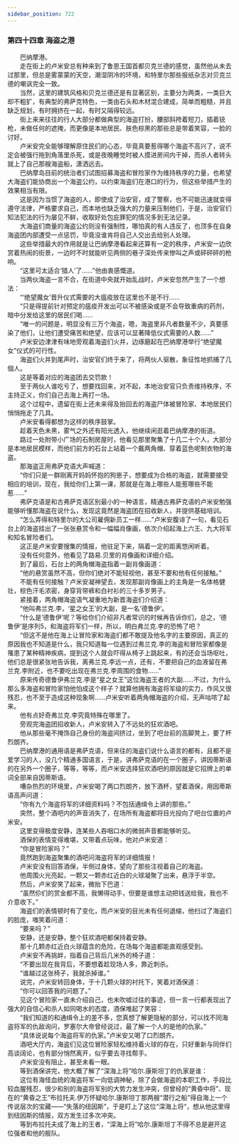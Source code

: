 ```yaml
---
sidebar_position: 722
---
```

### 第四十四章 海盗之港  


　　巴纳摩港。  
　　走在街上的卢米安总有种来到了鲁恩王国首都贝克兰德的感觉，虽然他从未去过那里，但总是雾蒙蒙的天空，潮湿阴冷的环境，和特里尔那些报纸杂志对贝克兰德的嘲讽完全一致。  
　　当然，这里的建筑风格和贝克兰德还是有显著区别，主要分为两类，一类巨大却不粗犷，有典型的弗萨克特色，一类由石头和木材混合建成，简单而粗糙，并且缺乏规划，有时拥挤在一起，有时又隔得较远。  
　　街上来来往往的行人大部分都做典型的海盗打扮，腰部斜挎着短刀，插着铳枪，未做任何的遮掩，而更像是本地居民、肤色棕黑的那些总是带着笑容，一脸的讨好。  
　　卢米安完全能够理解原住民们的心态，毕竟真要惹得哪个海盗不高兴了，说不定会被强行拖到角落里杀死，或是夜晚睡觉时被人摸进房间内干掉，而杀人者转头就上了自己那艘海盗船，潇洒远去。  
　　巴纳摩岛目前的统治者们试图招募海盗和冒险家作为维持秩序的力量，也希望大海盗们能协商出一个海盗公约，以约束海盗们在港口的行为，但这些举措产生的效果相当有限。  
　　这是因为当惯了海盗的人，即使成了治安官，成了警察，也不可能迅速就变得遵守法律，严格要求自己，而本地也缺乏强大的力量来压制他们，于是，治安官们知法犯法的行为屡见不鲜，收取好处包庇罪犯的情况多到无法记录。  
　　大海盗们商量的海盗公约则没有强制性，哪怕真的有人违反了，也顶多在自身海盗团内部遭受一点惩罚，毕竟没谁肯将自己人交出去给别人处理。  
　　这些举措最大的作用就是让巴纳摩港看起来还算有一定的秩序，卢米安一边欣赏着热闹的街景，一边时不时就能听见两侧的巷子深处传来惨叫之声或砰砰砰的枪响。  
　　“这里可太适合‘猎人’了……”他由衷感慨道。  
　　当两伙海盗一言不合，在街道中央就开始乱战时，卢米安忽然产生了一个想法：  
　　“‘绝望魔女’晋升仪式需要的大瘟疫放在这里也不是不行……  
　　“只是得提前针对预定的瘟疫开发出可以不被感染或是不会导致重病的药剂，暗中分发给这里的居民们喝……  
　　“唯一的问题是，明显没有三万个海盗，嗯，海盗里非凡者数量不少，真要感染了他们，让他们遭受痛苦和绝望，应该可以显著降低仪式需要的人数……”  
　　卢米安边津津有味地旁观着海盗们火并，边琢磨起在巴纳摩港举行“绝望魔女”仪式的可行性。  
　　海盗们火并到尾声时，治安官们终于来了，将两伙人驱散，象征性地抓捕了几個人。  
　　这是等着对应的海盗团去交罚款！  
　　至于两伙人谁吃亏了，想要找回来，对不起，本地治安官只负责维持秩序，不主持正义，你们自己去海上再打一场。  
　　这个过程中，遗留在街上还未来得及抬回去的海盗尸体被冒险家、本地居民们悄悄拖走了几具。  
　　卢米安看得都想为这样的秩序鼓掌。  
　　趁着天色未黑，雾气之外还有阳光透入，他继续闲逛着巴纳摩港的街道。  
　　路过一处附带小广场的石制房屋时，他看见那里聚集了十几二十个人，大部分是本地居民模样，而他们前方的石台上站着一个戴两角帽、穿着蓝色呢制衣物的海盗。  
　　那海盗正用弗萨克语大声喊道：  
　　“你们只是一群刚离开妈妈怀抱的狗崽子，想要成为合格的海盗，就需要接受相应的培训，现在，我给你们上第一课，那就是在海上哪些人能惹哪些不能惹……”  
　　弗萨克语是和古弗萨克语区别最小的一种语言，精通古弗萨克语的卢米安勉强能够听懂那海盗在说什么，发现这竟然是海盗团在招收新人，并提供基础培训。  
　　“怎么弄得和特里尔的大公司雇佣新员工一样……”卢米安腹诽了一句，看见石台上的海盗挂出了一张张悬赏令和一幅幅肖像画，依次介绍起海上六王、九大将军和知名冒险者们。  
　　这正是卢米安要搜集的情报，他驻足下来，隔着一定的距离悠闲听着。  
　　没有任何意外，他看见了路易.贝里的肖像画和详细介绍。  
　　到了最后，石台上的两角帽海盗指着一副肖像画道：  
　　“他的悬赏虽然不高，但你们绝对不能轻视他，甚至不要和他有任何接触。”  
　　不能有任何接触？卢米安凝神望去，发现那副肖像画上的主角是一名体格健壮，棕色汗毛浓密，身穿背带裤和白衬衫的三十多岁男子。  
　　紧接着，两角帽海盗语气凝重地为新晋海盗们介绍道：  
　　“他叫弗兰克.李，‘星之女王’的大副，是一名‘德鲁伊’。  
　　“什么是‘德鲁伊’呢？等给你们介绍非凡者常识的时候再告诉你们，总之，‘德鲁伊’是序列5，和海盗将军们一样，所以，明白弗兰克.李的恐怖了吧？  
　　“但这不是他在海上让冒险家和海盗们都不敢提及他名字的主要原因，真正的原因我也不知道是什么，我只知道每一位遇到过弗兰克.李的海盗和冒险家都像是罹患了某种精神疾病，提到这个人就会吓得从椅子上跳起来，有的还会当场呕吐，他们总是很紧张地告诉我，离弗兰克.李远一点，还有，不要把自己的血液留在弗兰克.李附近，也不要吃出现在弗兰克.李周围的食物……”  
　　原来传奇德鲁伊弗兰克.李是“星之女王”这位海盗王者的大副……不过，为什么那么多海盗和冒险家怕他怕成这个样子？就算他拥有海盗将军级的实力，作风又很残忍，也不至于造成这种现象啊……卢米安听着两角帽海盗的介绍，无声咕哝了起来。  
　　他有点好奇弗兰克.李究竟特殊在哪里了。  
　　旁观完海盗团招收新人，卢米安转入了不远处的狂欢酒吧。  
　　他从那些毫不掩饰自己身份的海盗间挤过，坐到了吧台前的高脚凳上，要了杯烈朗齐。  
　　巴纳摩港的通用语是弗萨克语，但来往的海盗们说什么语言的都有，且都不是爱学习的人，没几个精通多国语言，于是，讲弗萨克语的在一个圈子，讲因蒂斯语的在另外一个圈子，等等，等等，而卢米安选择狂欢酒吧的原因就是它招牌上的单词全部来自因蒂斯语。  
　　嘈杂热烈的环境里，卢米安喝了两口烈朗齐，放下酒杯，望着酒保，用因蒂斯语高声问道：  
　　“你有九个海盗将军的详细资料吗？不包括通缉令上讲的那些。”  
　　突然，整个酒吧内的声音消失了，在场所有海盗都将目光投向了吧台位置的卢米安。  
　　这里变得极度安静，连某些人吞咽口水的微弱声音都能够听见。  
　　酒保的表情变得难堪，又带着点玩味，他对卢米安道：  
　　“你是冒险家吗？”  
　　竟然跑到海盗聚集的酒吧问海盗将军的详细情报！  
　　卢米安没有回答酒保，半侧过身体，望向了那些注视着自己的海盗。  
　　他周围火光亮起，一颗又一颗赤红近白的火球凝聚了出来，悬浮于半空。  
　　然后，卢米安笑了起来，微抬下巴道：  
　　“虽然伱们的赏金都不高，我懒得动手，但要是谁想主动把钱送给我，我也不介意收下。”  
　　海盗们的表情顿时有了变化，而卢米安的目光未有任何退缩，他扫过了海盗们的脸庞，嗤笑着问道：  
　　“要来吗？”  
　　安静，还是安静，整个狂欢酒吧都保持着安静。  
　　那十几颗赤红近白火球蕴含的危险，在场每个海盗都能直观感受到。  
　　卢米安不再挑衅，指着自己背后几米外的椅子道：  
　　“不要出现在我背后，不要想着趁现场人多，靠近刺杀。  
　　“谁越过这张椅子，我就杀掉谁。”  
　　说完，卢米安转回身体，于十几颗火球的衬托下，笑着对酒保道：  
　　“你可以回答我的问题了。”  
　　见这个冒险家一直未介绍自己，也未吹嘘过往的事迹，但一言一行都表现出了强大的自信心和杀人如同喝水的态度，酒保堆起了笑容：  
　　“我们知道的和通缉令上的差不多，您真想了解更隐秘的部分，可以找不同海盗将军的仇敌询问，罗塞尔大帝曾经说过，最了解一个人的是他的仇家。”  
　　“具体说说每个海盗将军的仇家。”卢米安又喝了口烈朗齐。  
　　酒吧大厅内，海盗们见这位冒险家轻松维持着火球的存在，只好重新与同伴们高谈阔论，也有部分悄然离开，似乎要去寻找帮手。  
　　卢米安没有阻止，甚至未看一眼。  
　　等到酒保讲完，他大概了解了“深海上将”哈尔.康斯坦丁的仇家是谁：  
　　这位有海怪血统的海盗将军一向低调神秘，除了会做海盗的本职工作，手段比较血腥残忍，很少和别的海盗将军别的大势力发生冲突，但曾经的“黄昏中将”、现在的“黄昏之王”布拉托夫.伊万怀疑哈尔.康斯坦丁那两艘“潜行之船”得自海上一个传说层次的宝藏——“失落的纽因斯”，于是盯上了这位“深海上将“，想从他这里得到纽因斯的情报，双方发生过多次冲突。  
　　等到布拉托夫成了海上的王者，“深海上将”哈尔.康斯坦丁不得不总是避开这位强者和他的舰队。  
